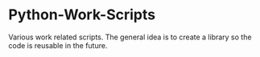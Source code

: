 # Python-Work-Scripts
Various work related scripts. The general idea is to create a library so the code is reusable in the future. 
